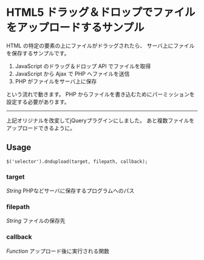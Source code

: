 # HTML5 ドラッグ＆ドロップでファイルをアップロードするサンプル

HTML の特定の要素の上にファイルがドラッグされたら、
サーバ上にファイルを保存するサンプルです。

1. JavaScript のドラッグ＆ドロップ API でファイルを取得
2. JavaScript から Ajax で PHP へファイルを送信
3. PHP がファイルをサーバ上に保存

という流れで動きます。
PHP からファイルを書き込むためにパーミッションを設定する必要があります。

---

上記オリジナルを改変してjQueryプラグインにしました。
あと複数ファイルをアップロードできるように。

## Usage

```
$('selector').dndupload(target, filepath, callback);
```

### target
_String_
PHPなどサーバに保存するプログラムへのパス

### filepath
_String_
ファイルの保存先

### callback
_Function_
アップロード後に実行される関数
